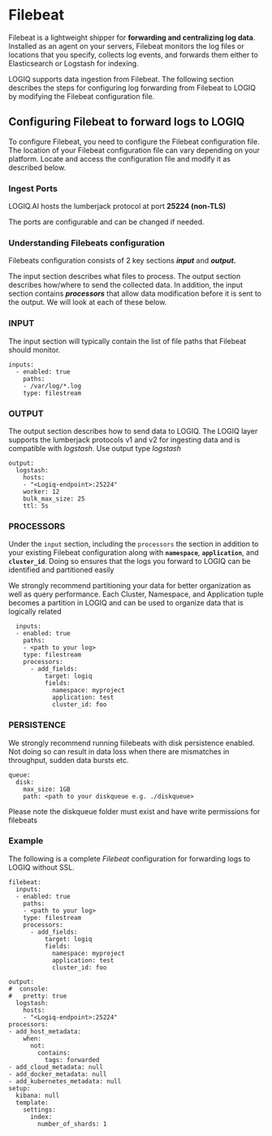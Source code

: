 # Filebeat

Filebeat is a lightweight shipper for **forwarding and centralizing log data**. Installed as an agent on your servers, Filebeat monitors the log files or locations that you specify, collects log events, and forwards them either to Elasticsearch or Logstash for indexing.

LOGIQ supports data ingestion from Filebeat. The following section describes the steps for configuring log forwarding from Filebeat to LOGIQ by modifying the Filebeat configuration file.&#x20;

## Configuring Filebeat to forward logs to LOGIQ

To configure Filebeat, you need to configure the Filebeat configuration file. The location of your Filebeat configuration file can vary depending on your platform. Locate and access the configuration file and modify it as described below.

### Ingest Ports

LOGIQ.AI hosts the lumberjack protocol at port **25224 (non-TLS)**

The ports are configurable and can be changed if needed.

### Understanding Filebeats configuration

Filebeats configuration consists of 2 key sections _**input**_ and _**output.**_

The input section describes what files to process. The output section describes how/where to send the collected data. In addition, the input section contains _**processors**_ that allow data modification before it is sent to the output. We will look at each of these below.

### INPUT

The input section will typically contain the list of file paths that Filebeat should monitor.

```
inputs:
  - enabled: true
    paths:
    - /var/log/*.log
    type: filestream
```

### OUTPUT

The output section describes how to send data to LOGIQ. The LOGIQ layer supports the lumberjack protocols v1 and v2 for ingesting data and is compatible with _logstash_. Use output type _logstash_

```
output:
  logstash:
    hosts:
    - "<Logiq-endpoint>:25224"
    worker: 12
    bulk_max_size: 25
    ttl: 5s
```

### PROCESSORS

Under the `input` section, including the `processors` the section in addition to your existing Filebeat configuration along with **`namespace`**, **`application`**, and **`cluster_id`**. Doing so ensures that the logs you forward to LOGIQ can be identified and partitioned easily

We strongly recommend partitioning your data for better organization as well as query performance. Each Cluster, Namespace, and Application tuple becomes a partition in LOGIQ and can be used to organize data that is logically related

```
  inputs:
  - enabled: true
    paths:
    - <path to your log>
    type: filestream
    processors:
      - add_fields:
          target: logiq
          fields:
            namespace: myproject
            application: test
            cluster_id: foo
```

### PERSISTENCE

We strongly recommend running fiilebeats with disk persistence enabled. Not doing so can result in data loss when there are mismatches in throughput, sudden data bursts etc.



```
queue:
  disk:
    max_size: 1GB
    path: <path to your diskqueue e.g. ./diskqueue>
```

Please note the diskqueue folder must exist and have write permissions for filebeats

### Example&#x20;

The following is a complete _Filebeat_ configuration for forwarding logs to LOGIQ without SSL.&#x20;

```
filebeat:
  inputs:
  - enabled: true
    paths:
    - <path to your log>
    type: filestream
    processors:
      - add_fields:
          target: logiq
          fields:
            namespace: myproject
            application: test
            cluster_id: foo

output:
#  console:
#   pretty: true
  logstash:
    hosts:
    - "<Logiq-endpoint>:25224"
processors:
- add_host_metadata:
    when:
      not:
        contains:
          tags: forwarded
- add_cloud_metadata: null
- add_docker_metadata: null
- add_kubernetes_metadata: null
setup:
  kibana: null
  template:
    settings:
      index:
        number_of_shards: 1
```

###
